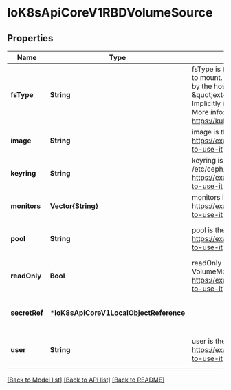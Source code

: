# IoK8sApiCoreV1RBDVolumeSource


## Properties
Name | Type | Description | Notes
------------ | ------------- | ------------- | -------------
**fsType** | **String** | fsType is the filesystem type of the volume that you want to mount. Tip: Ensure that the filesystem type is supported by the host operating system. Examples: \&quot;ext4\&quot;, \&quot;xfs\&quot;, \&quot;ntfs\&quot;. Implicitly inferred to be \&quot;ext4\&quot; if unspecified. More info: https://kubernetes.io/docs/concepts/storage/volumes#rbd | [optional] [default to nothing]
**image** | **String** | image is the rados image name. More info: https://examples.k8s.io/volumes/rbd/README.md#how-to-use-it | [default to nothing]
**keyring** | **String** | keyring is the path to key ring for RBDUser. Default is /etc/ceph/keyring. More info: https://examples.k8s.io/volumes/rbd/README.md#how-to-use-it | [optional] [default to nothing]
**monitors** | **Vector{String}** | monitors is a collection of Ceph monitors. More info: https://examples.k8s.io/volumes/rbd/README.md#how-to-use-it | [default to nothing]
**pool** | **String** | pool is the rados pool name. Default is rbd. More info: https://examples.k8s.io/volumes/rbd/README.md#how-to-use-it | [optional] [default to nothing]
**readOnly** | **Bool** | readOnly here will force the ReadOnly setting in VolumeMounts. Defaults to false. More info: https://examples.k8s.io/volumes/rbd/README.md#how-to-use-it | [optional] [default to nothing]
**secretRef** | [***IoK8sApiCoreV1LocalObjectReference**](IoK8sApiCoreV1LocalObjectReference.md) |  | [optional] [default to nothing]
**user** | **String** | user is the rados user name. Default is admin. More info: https://examples.k8s.io/volumes/rbd/README.md#how-to-use-it | [optional] [default to nothing]


[[Back to Model list]](../README.md#models) [[Back to API list]](../README.md#api-endpoints) [[Back to README]](../README.md)


